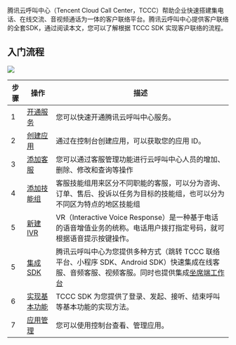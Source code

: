 腾讯云呼叫中心（Tencent Cloud Call Center，TCCC）帮助企业快速搭建集电话、在线交流、音视频通话为一体的客户联络平台。腾讯云呼叫中心提供客户联络的全套SDK，通过阅读本文，您可以了解根据 TCCC SDK 实现客户联络的流程。


## 入门流程
![](https://qcloudimg.tencent-cloud.cn/raw/804a10db9a8ded50eed80e9fea2bea90.png)


| 步骤   | 操作     | 描述                   |
| ----- | --------- | --------------------- |
| 1     | [开通服务](https://cloud.tencent.com/document/product/679/73494#.E5.89.8D.E6.8F.90.E6.9D.A1.E4.BB.B6)   | 您可以快速开通腾讯云呼叫中心服务。|
| 2     | [创建应用](https://cloud.tencent.com/document/product/679/73494#.E9.A6.96.E6.AC.A1.E5.BC.80.E9.80.9A.E5.BA.94.E7.94.A8)  | 通过在控制台创建应用，可以获取您的应用 ID。|
| 3     | [添加客服](https://cloud.tencent.com/document/product/679/48056#.E6.B7.BB.E5.8A.A0.E5.AE.A2.E6.9C.8D)      | 您可以通过客服管理功能进行云呼叫中心人员的增加、删除、修改和查询等操作  |
| 4     | [添加技能组](https://cloud.tencent.com/document/product/679/48060#.E6.96.B0.E5.BB.BA.E6.8A.80.E8.83.BD.E7.BB.84)     | 客服技能组用来区分不同职能的客服，可以分为咨询、订单、售后、投诉以任务为目标的技能组，也可以分为不同区为特点的地区技能组  |
| 5     | [新建 IVR](https://cloud.tencent.com/document/product/679/48061#.E6.96.B0.E5.BB.BA-ivr)       | VR（Interactive Voice Response）是一种基于电话的语音增值业务的统称。电话用户拨打指定号码，就可根据语音提示按键操作。  |
| 5     | [集成 SDK](https://cloud.tencent.com/document/product/679/72051)  | 腾讯云呼叫中心为您提供多种方式（跳转 TCCC 联络平台、小程序 SDK、Android SDK）快速集成在线客服、音频客服、视频客服。同时也提供集成[坐席端工作台](https://cloud.tencent.com/document/product/679/72042)  |
| 6     | [实现基本功能](https://cloud.tencent.com/document/product/679/72051)   | TCCC SDK 为您提供了登录、发起、接听、结束呼叫等基本功能的实现方法。  |
| 7     | [应用管理](https://cloud.tencent.com/document/product/679/73494#.E6.96.B0.E5.A2.9E.E5.BA.94.E7.94.A8.EF.BC.88.E9.9D.9E.E9.A6.96.E6.AC.A1.E5.BC.80.E9.80.9A.EF.BC.89)   | 您可以使用控制台查看、管理应用。 |
